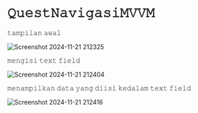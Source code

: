 # 𝚀𝚞𝚎𝚜𝚝𝙽𝚊𝚟𝚒𝚐𝚊𝚜𝚒𝙼𝚅𝚅𝙼
𝚝𝚊𝚖𝚙𝚒𝚕𝚊𝚗 𝚊𝚠𝚊𝚕


![Screenshot 2024-11-21 212325](https://github.com/user-attachments/assets/4b3cb45c-e8e6-48bf-89c4-cc7020790169)


𝚖𝚎𝚗𝚐𝚒𝚜𝚒 𝚝𝚎𝚡𝚝 𝚏𝚒𝚎𝚕𝚍


![Screenshot 2024-11-21 212404](https://github.com/user-attachments/assets/c1396575-c7e0-42c7-a55f-905f5acf33d9)


𝚖𝚎𝚗𝚊𝚖𝚙𝚒𝚕𝚔𝚊𝚗 𝚍𝚊𝚝𝚊 𝚢𝚊𝚗𝚐 𝚍𝚒𝚒𝚜𝚒 𝚔𝚎𝚍𝚊𝚕𝚊𝚖 𝚝𝚎𝚡𝚝 𝚏𝚒𝚎𝚕𝚍


![Screenshot 2024-11-21 212416](https://github.com/user-attachments/assets/63868673-71fe-4a55-94ef-1ec118ccc04f)
